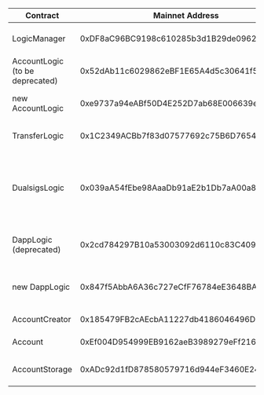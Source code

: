 

Contract     | Mainnet Address  | Description 
------------- | ------------- | ------------- 
LogicManager  | 0xDF8aC96BC9198c610285b3d1B29de09621B04528 | Management of all logic modules
AccountLogic (to be deprecated)  | 0x52dAb11c6029862eBF1E65A4d5c30641f5FbD957 | Logic of account management
new AccountLogic  | 0xe9737a94eABf50D4E252D7ab68E006639eA73E0D | Logic of account management
TransferLogic  | 0x1C2349ACBb7f83d07577692c75B6D7654899BF10 | Logic of transfering assets
DualsigsLogic  | 0x039aA54fEbe98AaaDb91aE2b1Db7aA00a82F8571 | Logic of dual-signature operations by user and emergency contact
DappLogic (deprecated)  | 0x2cd784297B10a53003092d6110c83C4092B2fbd2 | Logic of interacting with Dapp contract
new DappLogic  | 0x847f5AbbA6A36c727eCfF76784eE3648BA868808 | Logic of interacting with Dapp contract
AccountCreator  | 0x185479FB2cAEcbA11227db4186046496D6230243 | Account creation
Account  | 0xEf004D954999EB9162aeB3989279eFf2161D5095 | Account template
AccountStorage  | 0xADc92d1fD878580579716d944eF3460E241604b7 | Storage of all account data